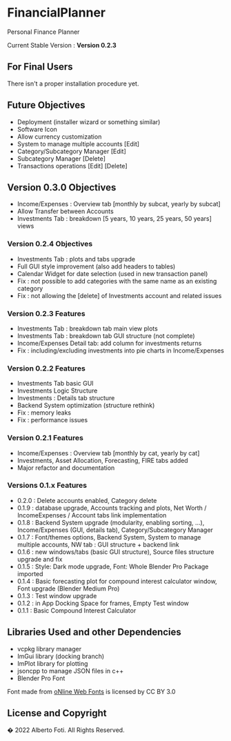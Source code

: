 # FinancialPlanner
Personal Finance Planner <br>

Current Stable Version : **Version 0.2.3**

## For Final Users
There isn't a proper installation procedure yet.

## Future Objectives
- Deployment (installer wizard or something similar)
- Software Icon
- Allow currency customization
- System to manage multiple accounts [Edit]
- Category/Subcategory Manager [Edit]
- Subcategory Manager [Delete]
- Transactions operations [Edit] [Delete]

## Version 0.3.0 Objectives
- Income/Expenses : Overview tab [monthly by subcat, yearly by subcat]
- Allow Transfer between Accounts
- Investments Tab : breakdown [5 years, 10 years, 25 years, 50 years] views

### Version 0.2.4 Objectives
- Investments Tab : plots and tabs upgrade
- Full GUI style improvement (also add headers to tables)
- Calendar Widget for date selection (used in new transaction panel)
- Fix : not possible to add categories with the same name as an existing category
- Fix : not allowing the [delete] of Investments account and related issues

### Version 0.2.3 Features
- Investments Tab : breakdown tab main view plots
- Investments Tab : breakdown tab GUI structure (not complete)
- Income/Expenses Detail tab: add column for investments returns
- Fix : including/excluding investments into pie charts in Income/Expenses

### Version 0.2.2 Features
- Investments Tab basic GUI
- Investments Logic Structure
- Investments : Details tab structure
- Backend System optimization (structure rethink)
- Fix : memory leaks
- Fix : performance issues

### Version 0.2.1 Features
- Income/Expenses : Overview tab [monthly by cat, yearly by cat]
- Investments, Asset Allocation, Forecasting, FIRE tabs added
- Major refactor and documentation

### Versions 0.1.x Features
- 0.2.0 : Delete accounts enabled, Category delete
- 0.1.9 : database upgrade, Accounts tracking and plots, Net Worth / IncomeExpenses / Account tabs link implementation
- 0.1.8 : Backend System upgrade (modularity, enabling sorting, ...), Income/Expenses (GUI, details tab), Category/Subcategory Manager
- 0.1.7 : Font/themes options, Backend System, System to manage multiple accounts, NW tab : GUI structure + backend link
- 0.1.6 : new windows/tabs (basic GUI structure), Source files structure upgrade and fix
- 0.1.5 : Style: Dark mode upgrade, Font: Whole Blender Pro Package imported
- 0.1.4 : Basic forecasting plot for compound interest calculator window, Font upgrade (Blender Medium Pro)
- 0.1.3 : Test window upgrade
- 0.1.2 : in App Docking Space for frames, Empty Test window
- 0.1.1 : Basic Compound Interest Calculator

## Libraries Used and other Dependencies
- vcpkg library manager <br>
- ImGui library (docking branch)
- ImPlot library for plotting
- jsoncpp to manage JSON files in c++
- Blender Pro Font <br>
<div>Font made from <a href="http://www.onlinewebfonts.com">oNline Web Fonts</a> is licensed by CC BY 3.0</div>

## License and Copyright
� 2022 Alberto Foti. All Rights Reserved.
